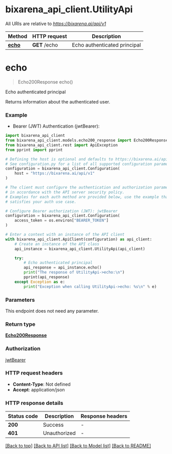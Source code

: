 # bixarena_api_client.UtilityApi

All URIs are relative to *https://bixarena.ai/api/v1*

| Method                         | HTTP request  | Description                  |
| ------------------------------ | ------------- | ---------------------------- |
| [**echo**](UtilityApi.md#echo) | **GET** /echo | Echo authenticated principal |

# **echo**

> Echo200Response echo()

Echo authenticated principal

Returns information about the authenticated user.

### Example

- Bearer (JWT) Authentication (jwtBearer):

```python
import bixarena_api_client
from bixarena_api_client.models.echo200_response import Echo200Response
from bixarena_api_client.rest import ApiException
from pprint import pprint

# Defining the host is optional and defaults to https://bixarena.ai/api/v1
# See configuration.py for a list of all supported configuration parameters.
configuration = bixarena_api_client.Configuration(
    host = "https://bixarena.ai/api/v1"
)

# The client must configure the authentication and authorization parameters
# in accordance with the API server security policy.
# Examples for each auth method are provided below, use the example that
# satisfies your auth use case.

# Configure Bearer authorization (JWT): jwtBearer
configuration = bixarena_api_client.Configuration(
    access_token = os.environ["BEARER_TOKEN"]
)

# Enter a context with an instance of the API client
with bixarena_api_client.ApiClient(configuration) as api_client:
    # Create an instance of the API class
    api_instance = bixarena_api_client.UtilityApi(api_client)

    try:
        # Echo authenticated principal
        api_response = api_instance.echo()
        print("The response of UtilityApi->echo:\n")
        pprint(api_response)
    except Exception as e:
        print("Exception when calling UtilityApi->echo: %s\n" % e)
```

### Parameters

This endpoint does not need any parameter.

### Return type

[**Echo200Response**](Echo200Response.md)

### Authorization

[jwtBearer](../README.md#jwtBearer)

### HTTP request headers

- **Content-Type**: Not defined
- **Accept**: application/json

### HTTP response details

| Status code | Description  | Response headers |
| ----------- | ------------ | ---------------- |
| **200**     | Success      | -                |
| **401**     | Unauthorized | -                |

[[Back to top]](#) [[Back to API list]](../README.md#documentation-for-api-endpoints) [[Back to Model list]](../README.md#documentation-for-models) [[Back to README]](../README.md)
